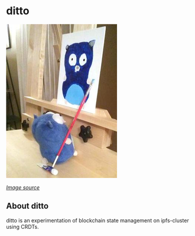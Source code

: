 # ditto

![ditto](images/ditto.jpg)

[*Image source*](https://blog.golang.org/gopher)

## About ditto

ditto is an experimentation of blockchain state management on ipfs-cluster using CRDTs.
